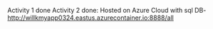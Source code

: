 Activity 1 done
Activity 2 done: Hosted on Azure Cloud with sql DB- http://willkmyapp0324.eastus.azurecontainer.io:8888/all
